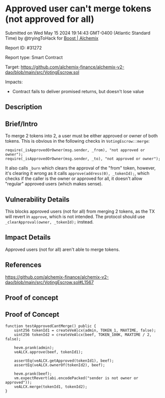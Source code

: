 
# Approved user can't merge tokens (not approved for all)

Submitted on Wed May 15 2024 19:14:43 GMT-0400 (Atlantic Standard Time) by @tryingToHack for [Boost | Alchemix](https://immunefi.com/bounty/alchemix-boost/)

Report ID: #31272

Report type: Smart Contract

Target: https://github.com/alchemix-finance/alchemix-v2-dao/blob/main/src/VotingEscrow.sol

Impacts:
- Contract fails to deliver promised returns, but doesn't lose value

## Description
## Brief/Intro
To merge 2 tokens into 2, a user must be either approved or owner of both tokens. This is obvious in the following checks in `VotingEscrow::merge`:
```
require(_isApprovedOrOwner(msg.sender, _from), "not approved or owner");
require(_isApprovedOrOwner(msg.sender, _to), "not approved or owner");
```
It also calls `_burn` which clears the approval of the "from" token, however, it's clearing it wrong as it calls `approve(address(0), _tokenId);`, which checks if the caller is the owner or approved for all, it doesn't allow "regular" approved users (which makes sense).

## Vulnerability Details
This blocks approved users (not for all) from merging 2 tokens, as the TX will revert in `approve`, which is not intended. The protocol should use `_clearApproval(owner, _tokenId);` instead.

## Impact Details
Approved users (not for all) aren't able to merge tokens.

## References
https://github.com/alchemix-finance/alchemix-v2-dao/blob/main/src/VotingEscrow.sol#L1567

        
## Proof of concept
## Proof of Concept

```
function testApprovedCantMerge() public {
    uint256 tokenId1 = createVeAlcx(admin, TOKEN_1, MAXTIME, false);
    uint256 tokenId2 = createVeAlcx(beef, TOKEN_100K, MAXTIME / 2, false);

    hevm.prank(admin);
    veALCX.approve(beef, tokenId1);

    assertEq(veALCX.getApproved(tokenId1), beef);
    assertEq(veALCX.ownerOf(tokenId2), beef);

    hevm.prank(beef);
    vm.expectRevert(abi.encodePacked("sender is not owner or approved"));
    veALCX.merge(tokenId1, tokenId2);
}
```